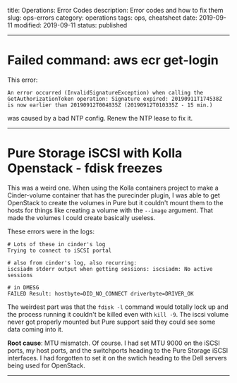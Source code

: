 title: Operations: Error Codes
description: Error codes and how to fix them
slug: ops-errors
category: operations
tags: ops, cheatsheet
date: 2019-09-11
modified: 2019-09-11
status: published


---

# Failed command: aws ecr get-login

This error:
```
An error occurred (InvalidSignatureException) when calling the GetAuthorizationToken operation: Signature expired: 20190911T174538Z is now earlier than 20190912T004835Z (20190912T010335Z - 15 min.)
```

was caused by a bad NTP config. Renew the NTP lease to fix it.


---


# Pure Storage iSCSI with Kolla Openstack - fdisk freezes
This was a weird one. When using the Kolla containers project to make a
Cinder-volume container that has the purecinder plugin, I was able to get
OpenStack to create the volumes in Pure but it couldn't mount them to the hosts
for things like creating a volume with the `--image` argument. That made the
volumes I could create basically useless.

These errors were in the logs:
```text
# Lots of these in cinder's log
Trying to connect to iSCSI portal

# also from cinder's log, also recurring:
iscsiadm stderr output when getting sessions: iscsiadm: No active sessions

# in DMESG
FAILED Result: hostbyte=DID_NO_CONNECT driverbyte=DRIVER_OK
```

The weirdest part was that the `fdisk -l` command would totally lock up and
the process running it couldn't be killed even with `kill -9`. The iscsi volume
never got properly mounted but Pure support said they could see some data
coming into it.

**Root cause**: MTU mismatch. Of course. I had set MTU 9000 on the iSCSI ports,
my host ports, and the switchports heading to the Pure Storage iSCSI
interfaces. I had forgotten to set it on the swtich heading to the Dell servers
being used for OpenStack.


---
